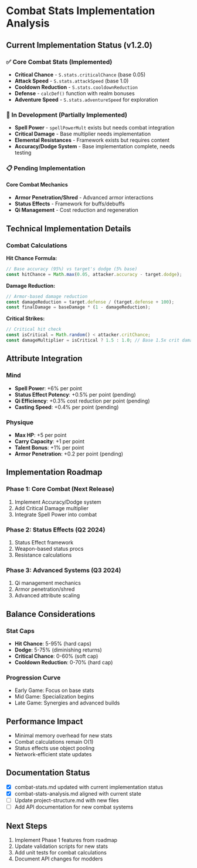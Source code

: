 # Combat Stats Implementation Analysis

## Current Implementation Status (v1.2.0)

### ✅ Core Combat Stats (Implemented)
- **Critical Chance** - `S.stats.criticalChance` (base 0.05)
- **Attack Speed** - `S.stats.attackSpeed` (base 1.0)
- **Cooldown Reduction** - `S.stats.cooldownReduction`
- **Defense** - `calcDef()` function with realm bonuses
- **Adventure Speed** - `S.stats.adventureSpeed` for exploration

### 🔄 In Development (Partially Implemented)
- **Spell Power** - `spellPowerMult` exists but needs combat integration
- **Critical Damage** - Base multiplier needs implementation
- **Elemental Resistances** - Framework exists but requires content
- **Accuracy/Dodge System** - Base implementation complete, needs testing

### 📋 Pending Implementation

#### Core Combat Mechanics
- **Armor Penetration/Shred** - Advanced armor interactions
- **Status Effects** - Framework for buffs/debuffs
- **Qi Management** - Cost reduction and regeneration

## Technical Implementation Details

### Combat Calculations

**Hit Chance Formula:**
```javascript
// Base accuracy (95%) vs target's dodge (5% base)
const hitChance = Math.max(0.05, attacker.accuracy - target.dodge);
```

**Damage Reduction:**
```javascript
// Armor-based damage reduction
const damageReduction = target.defense / (target.defense + 100);
const finalDamage = baseDamage * (1 - damageReduction);
```

**Critical Strikes:**
```javascript
// Critical hit check
const isCritical = Math.random() < attacker.critChance;
const damageMultiplier = isCritical ? 1.5 : 1.0; // Base 1.5x crit damage
```

## Attribute Integration

### Mind
- **Spell Power**: +6% per point
- **Status Effect Potency**: +0.5% per point (pending)
- **Qi Efficiency**: +0.3% cost reduction per point (pending)
- **Casting Speed**: +0.4% per point (pending)

### Physique
- **Max HP**: +5 per point
- **Carry Capacity**: +1 per point
- **Talent Bonus**: +1% per point
- **Armor Penetration**: +0.2 per point (pending)

## Implementation Roadmap

### Phase 1: Core Combat (Next Release)
1. Implement Accuracy/Dodge system
2. Add Critical Damage multiplier
3. Integrate Spell Power into combat

### Phase 2: Status Effects (Q2 2024)
1. Status Effect framework
2. Weapon-based status procs
3. Resistance calculations

### Phase 3: Advanced Systems (Q3 2024)
1. Qi management mechanics
2. Armor penetration/shred
3. Advanced attribute scaling

## Balance Considerations

### Stat Caps
- **Hit Chance**: 5-95% (hard caps)
- **Dodge**: 5-75% (diminishing returns)
- **Critical Chance**: 0-60% (soft cap)
- **Cooldown Reduction**: 0-70% (hard cap)

### Progression Curve
- Early Game: Focus on base stats
- Mid Game: Specialization begins
- Late Game: Synergies and advanced builds

## Performance Impact
- Minimal memory overhead for new stats
- Combat calculations remain O(1)
- Status effects use object pooling
- Network-efficient state updates

## Documentation Status
- [x] combat-stats.md updated with current implementation status
- [x] combat-stats-analysis.md aligned with current state
- [ ] Update project-structure.md with new files
- [ ] Add API documentation for new combat systems

## Next Steps
1. Implement Phase 1 features from roadmap
2. Update validation scripts for new stats
3. Add unit tests for combat calculations
4. Document API changes for modders
